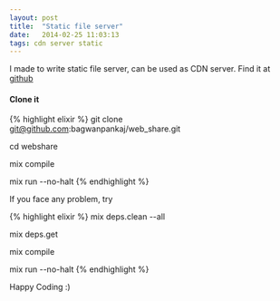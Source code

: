 ```yaml
---
layout: post
title:  "Static file server"
date:   2014-02-25 11:03:13
tags: cdn server static
---
```

I made to write static file server, can be used as CDN server. Find it at [github](https://github.com/bagwanpankaj/web_share)

#### Clone it

{% highlight elixir %}
git clone git@github.com:bagwanpankaj/web_share.git

cd webshare

mix compile

mix run --no-halt
{% endhighlight %}

If you face any problem, try

{% highlight elixir %}
mix deps.clean --all

mix deps.get

mix compile

mix run --no-halt
{% endhighlight %}

Happy Coding :)